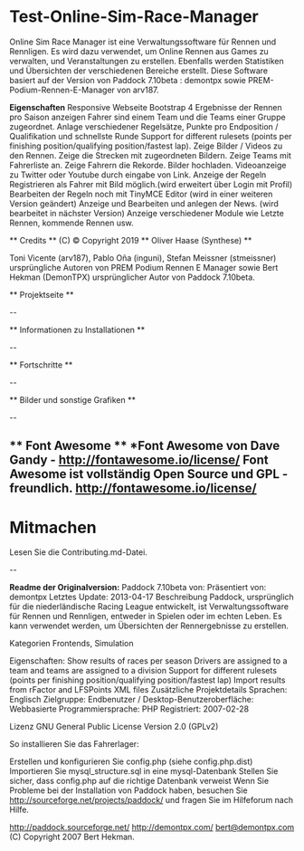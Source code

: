 
# Test-Online-Sim-Race-Manager
Online Sim Race Manager ist eine Verwaltungssoftware für Rennen und Rennligen. 
Es wird dazu verwendet, um Online Rennen aus Games zu verwalten, und Veranstaltungen zu erstellen. 
Ebenfalls werden Statistiken und Übersichten der verschiedenen Bereiche erstellt. 
Diese Software basiert auf der Version von Paddock 7.10beta : demontpx sowie PREM-Podium-Rennen-E-Manager von arv187.

**Eigenschaften**
	Responsive Webseite
	Bootstrap 4
    Ergebnisse der Rennen pro Saison anzeigen
    Fahrer sind einem Team und die Teams einer Gruppe zugeordnet.
    Anlage verschiedener Regelsätze, Punkte pro Endposition / Qualifikation und schnellste Runde 
    Support for different rulesets (points per finishing position/qualifying position/fastest lap).
    Zeige Bilder / Videos zu den Rennen.
    Zeige die Strecken mit zugeordneten Bildern.
	Zeige Teams mit Fahrerliste an.
	Zeige Fahrern die Rekorde.
	Bilder hochladen.
	Videoanzeige zu Twitter oder Youtube durch eingabe von Link.
	Anzeige der Regeln
    Registrieren als Fahrer mit Bild möglich.(wird erweitert über Login mit Profil)
    Bearbeiten der Regeln noch mit TinyMCE Editor (wird in einer weiteren Version geändert)
    Anzeige und Bearbeiten und anlegen der News. (wird bearbeitet in nächster Version)
	Anzeige verschiedener Module wie Letzte Rennen, kommende Rennen usw.
	
** Credits **
 (C) © Copyright 2019
 ** Oliver Haase (Synthese) **
 
 Toni Vicente (arv187), Pablo Oña (inguni), Stefan Meissner (stmeissner) ursprüngliche Autoren
				von PREM Podium Rennen E Manager
	sowie
 Bert Hekman (DemonTPX) ursprünglicher Autor von Paddock 7.10beta.
 
 ** Projektseite **
 
 --
 
 ** Informationen zu Installationen **
 
 --
 
 ** Fortschritte ** 
 
 --
 
 ** Bilder und sonstige Grafiken **

 --
 
 ** Font Awesome **
 *Font Awesome von Dave Gandy - http://fontawesome.io/license/
 Font Awesome ist vollständig Open Source und GPL - freundlich. http://fontawesome.io/license/
 --
 
 # Mitmachen
Lesen Sie die Contributing.md-Datei.
    
 --
 
**Readme der Originalversion:**
Paddock 7.10beta von: Präsentiert von: demontpx Letztes Update: 2013-04-17 
Beschreibung Paddock, ursprünglich für die niederländische Racing League entwickelt, ist
Verwaltungssoftware für Rennen und Rennligen, entweder in Spielen oder im echten Leben. 
Es kann verwendet werden, um Übersichten der Rennergebnisse zu erstellen.

Kategorien Frontends, Simulation

Eigenschaften:
Show results of races per season
Drivers are assigned to a team and teams are assigned to a division
Support for different rulesets (points per finishing position/qualifying position/fastest lap)
Import results from rFactor and LFSPoints XML files
Zusätzliche Projektdetails Sprachen: Englisch Zielgruppe: Endbenutzer / Desktop-Benutzeroberfläche: Webbasierte Programmiersprache: PHP Registriert: 2007-02-28

Lizenz GNU General Public License Version 2.0 (GPLv2)

So installieren Sie das Fahrerlager:

Erstellen und konfigurieren Sie config.php (siehe config.php.dist)
Importieren Sie mysql_structure.sql in eine mysql-Datenbank
Stellen Sie sicher, dass config.php auf die richtige Datenbank verweist
Wenn Sie Probleme bei der Installation von Paddock haben, besuchen 
Sie http://sourceforge.net/projects/paddock/ und fragen Sie im Hilfeforum nach Hilfe.

http://paddock.sourceforge.net/ http://demontpx.com/ bert@demontpx.com (C) Copyright 2007 Bert Hekman.
